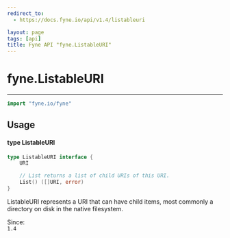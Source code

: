 ```yaml
---
redirect_to:
  - https://docs.fyne.io/api/v1.4/listableuri

layout: page
tags: [api]
title: Fyne API "fyne.ListableURI"
---
```



# fyne.ListableURI
---
```go
import "fyne.io/fyne"
```

## Usage

#### type ListableURI

```go
type ListableURI interface {
	URI

	// List returns a list of child URIs of this URI.
	List() ([]URI, error)
}
```

ListableURI represents a URI that can have child items, most commonly a directory on disk in the native filesystem.


<div class="since">Since: <code>
1.4</code></div>
